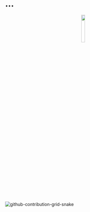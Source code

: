 # ...

<div align="center">
<img src="https://komarev.com/ghpvc/?username=adixsus&style=flat-square&color=gray" alt="" width="15%" height="15%"/>
<!-- <img src="https://visitor-badge.glitch.me/badge?page_id=adixsus" width="15%" height="15%"> -->
</div>


![github-contribution-grid-snake](https://user-images.githubusercontent.com/58894271/188497777-17fa3ab8-0415-4af2-b3ab-5f97a91d2b57.svg)
